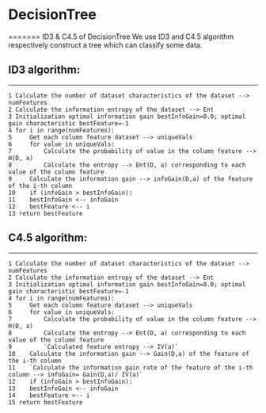 # DecisionTree
=======
ID3 &amp; C4.5 of DecisionTree
We use ID3 and C4.5 algorithm respectively construct a tree which can classify some data.

## ID3 algorithm:
--------
    1 Calculate the number of dataset characteristics of the dataset --> numFeatures
    2 Calculate the information entropy of the dataset --> Ent
    3 Initialization optimal information gain bestInfoGain=0.0; optimal gain characteristic bestFeature=-1
    4 for i in range(numFeatures):
    5     Get each column feature dataset --> uniqueVals
    6     for value in uniqueVals:
    7         Calculate the probability of value in the column feature --> H(D, a)
    8         Calculate the entropy --> Ent(D, a) corresponding to each value of the column feature
    9     Calculate the information gain --> infoGain(D,a) of the feature of the i-th column
    10    if (infoGain > bestInfoGain):
    11    bestInfoGain <-- infoGain
    12    bestFeature <-- i
    13 return bestFeature

## C4.5 algorithm:
-------
    1 Calculate the number of dataset characteristics of the dataset --> numFeatures
    2 Calculate the information entropy of the dataset --> Ent
    3 Initialization optimal information gain bestInfoGain=0.0; optimal gain characteristic bestFeature=-1
    4 for i in range(numFeatures):
    5     Get each column feature dataset --> uniqueVals
    6     for value in uniqueVals:
    7         Calculate the probability of value in the column feature --> H(D, a)
    8         Calculate the entropy --> Ent(D, a) corresponding to each value of the column feature
    9         `Calculated feature entropy --> IV(a)`
    10    Calculate the information gain --> Gain(D,a) of the feature of the i-th column
    11    `Calculate the information gain rate of the feature of the i-th column --> infoGain= Gain(D,a)/ IV(a)`
    12    if (infoGain > bestInfoGain):
    13    bestInfoGain <-- infoGain
    14    bestFeature <-- i
    15 return bestFeature
